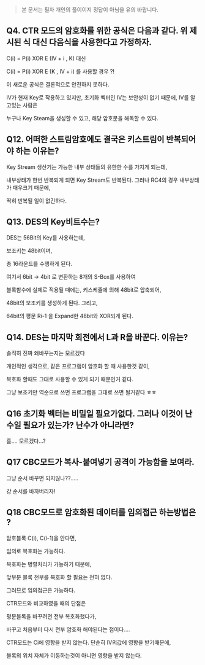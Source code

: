 > 본 문서는 필자 개인의 풀이이지 정답이 아님을 유의 바랍니다.

Q4.
CTR 모드의 암호화를 위한 공식은 다음과 같다.
위 제시된 식 대신 다음식을 사용한다고 가정하자.
---

C(i) = P(i) XOR E (IV + i , K)
대신

C(i) = P(i) XOR E (K , IV + i)
를 사용할 경우 ?!

이 새로운 공식은 결론적으로 안전하지 못하다.

IV가 현재 Key로 작용하고 있지만, 초기화 벡터인 IV는 보안성이 없기 때문에, IV를 알고있는 사람은 

누구나 Key Steam을 생성할 수 있고, 해당 암호문을 해독할 수 있다.


Q12.
어떠한 스트림암호에도 결국은 키스트림이 반복되어야 하는 이유는?
---

Key Stream 생산기는 가능한 내부 상태들의 유한한 수를 가지게 되는데,

내부상태가 한번 반복되게 되면 Key Stream도 반복된다. 그러나 RC4의 경우 내부상태가 매우크기 때문에,

딱히 반복될 일이 없긴하다.

Q13.
DES의 Key비트수는?
---

DES는 56Bit의 Key를 사용하는데,

보조키는 48bit이며,

총 16라운드를 수행하게 된다.

여기서 6bit -> 4bit 로 변환하는 8개의 S-Box를 사용하여 

블록함수에 실제로 적용될 때에는, 키스케쥴에 의해 48bit로 압축되어, 

48bit의 보조키를 생성하게 된다. 그리고,

64bit의 평문 Ri-1 을 Expand한 48bit와 XOR되게 된다.


Q14.
DES는 마지막 회전에서 L과 R을 바꾼다. 이유는?
---

솔직히 진짜 왜바꾸는지는 모르겠다

개인적인 생각으로, 같은 프로그램이 암호화 할 때 사용한것 같이, 

복호화 할때도 그대로 사용할 수 있게 되기 때문인거 같다.

그냥 보조키만 역순으로 쓰면 프로그램을 그대로 쓰면 될거같다 ㅎㅎ


Q16
초기화 벡터는 비밀일 필요가없다. 그러나 이것이 난수일 필요가 있는가? 난수가 아니라면?
---

흠.... 모르겠다...?


Q17
CBC모드가 복사-붙여넣기 공격이 가능함을 보여라.
---
그냥 순서 바꾸면 되지않나??.....

걍 순서를 바까버리자!

Q18
CBC모드로 암호화된 데이터를 임의접근 하는방법은 ?
---
암호블록 C(i), C(i-1)을 안다면, 

임의로 복호화는 가능하다.

복호화는 병렬처리가 가능하기 때문에, 

앞부분 블록 전부를 복호화 할 필요는 전혀 없다.

그러므로 임의접근은 가능하다.

CTR모드와 비교하였을 때의 단점은

평문블록을 바꾸려면 전부 복호화했다가,

바꾸고 처음부터 다시 전부 암호화 해야된다는 점이다....

CTR모드는 Ci에 영향을 받지 않는다. 단순히 IV의값에 영향을 받기때문에,

블록의 위치 자체가 이동하는것이 아니면 영향을 받지 않는다.




